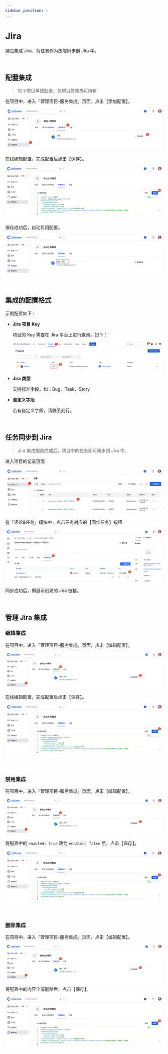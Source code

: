 ```yaml
---
sidebar_position: 1
---
```


# Jira

通过集成 Jira，将任务作为故障同步到 Jira 中。

<br />

## 配置集成

> 每个项目单独配置，仅项目管理员可编辑

在项目中，进入「管理项目-服务集成」页面，点击【添加配置】。

![integration-1](../img/integration-1.png)

在线编辑配置，完成配置后点击【保存】。

![integration-2](../img/integration-2.png)

保存成功后，自动启用配置。

![integration-3](../img/integration-3.png)

<br />

## 集成的配置格式

示例配置如下：

- **Jira 项目 Key**

  项目的 Key 需要在 Jira 平台上进行查询，如下：

  ![jira-1](../img/jira-1.png)

- **Jira 类型**

  支持标准字段，如：Bug、Task、Story

- **自定义字段**

  若有自定义字段，请联系刻行。

<br />

## 任务同步到 Jira

> Jira 集成配置完成后，项目中的任务即可同步到 Jira 中。

进入项目的记录页面

![jira-record-1](../img/jira-record-1.png)

在「评论&任务」模块中，点击任务对应的【同步任务】按钮

![jira-record-2](../img/jira-record-2.png)

同步成功后，即展示创建的 Jira 链接。

<br />

## 管理 Jira 集成

### 编辑集成

在项目中，进入「管理项目-服务集成」页面，点击【编辑配置】。

![integration-4](../img/integration-4.png)

在线编辑配置，完成配置后点击【保存】。

![integration-2](../img/integration-2.png)

<br />

### 禁用集成

在项目中，进入「管理项目-服务集成」页面，点击【编辑配置】。

![integration-4](../img/integration-4.png)

将配置中的 `enabled: true` 改为 `enabled: false` 后，点击【保存】。

![integration-2](../img/integration-2.png)

<br />

### 删除集成

在项目中，进入「管理项目-服务集成」页面，点击【编辑配置】。

![integration-4](../img/integration-4.png)

将配置中的内容全部删除后，点击【保存】。

![integration-2](../img/integration-2.png)

<br />
